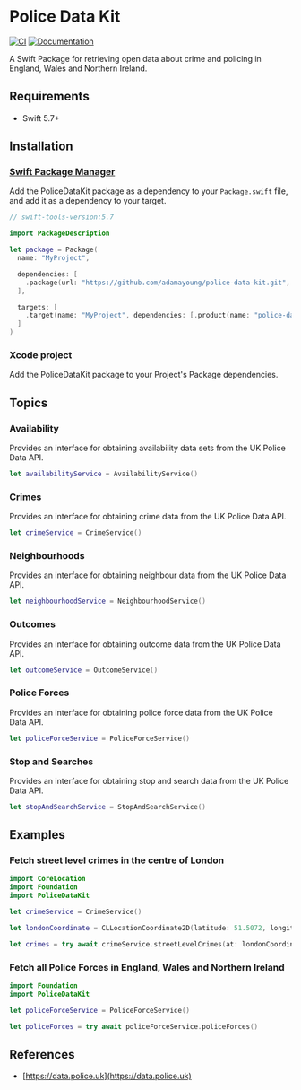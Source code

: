 # Police Data Kit

[![CI](https://github.com/adamayoung/police-data-kit/actions/workflows/ci.yml/badge.svg)](https://github.com/adamayoung/police-data-kit/actions/workflows/ci.yml) [![Documentation](https://github.com/adamayoung/police-data-kit/actions/workflows/documentation.yml/badge.svg)](https://github.com/adamayoung/police-data-kit/actions/workflows/documentation.yml)

A Swift Package for retrieving open data about crime and policing in England, Wales and Northern Ireland.

## Requirements

* Swift 5.7+

## Installation

### [Swift Package Manager](https://github.com/apple/swift-package-manager)

Add the PoliceDataKit package as a dependency to your `Package.swift` file, and add it as a dependency to your target.

```swift
// swift-tools-version:5.7

import PackageDescription

let package = Package(
  name: "MyProject",

  dependencies: [
    .package(url: "https://github.com/adamayoung/police-data-kit.git", from: "3.0.0")
  ],

  targets: [
    .target(name: "MyProject", dependencies: [.product(name: "police-data-kit", package: "PoliceDataKit")])
  ]
)
```

### Xcode project

Add the PoliceDataKit package to your Project's Package dependencies.

## Topics

### Availability

Provides an interface for obtaining availability data sets from the UK Police Data API.

```swift
let availabilityService = AvailabilityService()
```

### Crimes

Provides an interface for obtaining crime data from the UK Police Data API.

```swift
let crimeService = CrimeService()
```

### Neighbourhoods

Provides an interface for obtaining neighbour data from the UK Police Data API.

```swift
let neighbourhoodService = NeighbourhoodService()
```

### Outcomes

Provides an interface for obtaining outcome data from the UK Police Data API.

```swift
let outcomeService = OutcomeService()
```

### Police Forces

Provides an interface for obtaining police force data from the UK Police Data API.

```swift
let policeForceService = PoliceForceService()
```

### Stop and Searches

Provides an interface for obtaining stop and search data from the UK Police Data API.

```swift
let stopAndSearchService = StopAndSearchService()
```

## Examples

### Fetch street level crimes in the centre of London

```swift
import CoreLocation
import Foundation
import PoliceDataKit

let crimeService = CrimeService()

let londonCoordinate = CLLocationCoordinate2D(latitude: 51.5072, longitude: 0.1276)

let crimes = try await crimeService.streetLevelCrimes(at: londonCoordinate)
```

### Fetch all Police Forces in England, Wales and Northern Ireland

```swift
import Foundation
import PoliceDataKit

let policeForceService = PoliceForceService()

let policeForces = try await policeForceService.policeForces()
```

## References

* [https://data.police.uk](https://data.police.uk)

